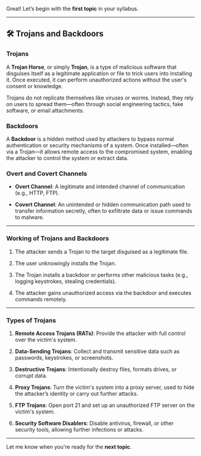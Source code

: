 Great! Let’s begin with the **first topic** in your syllabus.

---

## 🛠️ Trojans and Backdoors

### Trojans

A **Trojan Horse**, or simply **Trojan**, is a type of malicious software that disguises itself as a legitimate application or file to trick users into installing it. Once executed, it can perform unauthorized actions without the user's consent or knowledge.

Trojans do not replicate themselves like viruses or worms. Instead, they rely on users to spread them—often through social engineering tactics, fake software, or email attachments.

### Backdoors

A **Backdoor** is a hidden method used by attackers to bypass normal authentication or security mechanisms of a system. Once installed—often via a Trojan—it allows remote access to the compromised system, enabling the attacker to control the system or extract data.

### Overt and Covert Channels

- **Overt Channel**: A legitimate and intended channel of communication (e.g., HTTP, FTP).
    
- **Covert Channel**: An unintended or hidden communication path used to transfer information secretly, often to exfiltrate data or issue commands to malware.
    

---

### Working of Trojans and Backdoors

1. The attacker sends a Trojan to the target disguised as a legitimate file.
    
2. The user unknowingly installs the Trojan.
    
3. The Trojan installs a backdoor or performs other malicious tasks (e.g., logging keystrokes, stealing credentials).
    
4. The attacker gains unauthorized access via the backdoor and executes commands remotely.
    

---

### Types of Trojans

1. **Remote Access Trojans (RATs)**: Provide the attacker with full control over the victim's system.
    
2. **Data-Sending Trojans**: Collect and transmit sensitive data such as passwords, keystrokes, or screenshots.
    
3. **Destructive Trojans**: Intentionally destroy files, formats drives, or corrupt data.
    
4. **Proxy Trojans**: Turn the victim's system into a proxy server, used to hide the attacker’s identity or carry out further attacks.
    
5. **FTP Trojans**: Open port 21 and set up an unauthorized FTP server on the victim's system.
    
6. **Security Software Disablers**: Disable antivirus, firewall, or other security tools, allowing further infections or attacks.
    

---

Let me know when you're ready for the **next topic**.

